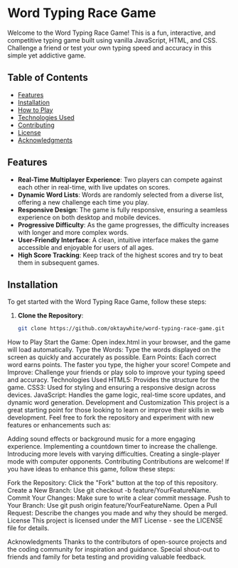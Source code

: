 # Word Typing Race Game

Welcome to the Word Typing Race Game! This is a fun, interactive, and competitive typing game built using vanilla JavaScript, HTML, and CSS. Challenge a friend or test your own typing speed and accuracy in this simple yet addictive game.

## Table of Contents

- [Features](#features)
- [Installation](#installation)
- [How to Play](#how-to-play)
- [Technologies Used](#technologies-used)
- [Contributing](#contributing)
- [License](#license)
- [Acknowledgments](#acknowledgments)

## Features

- **Real-Time Multiplayer Experience**: Two players can compete against each other in real-time, with live updates on scores.
- **Dynamic Word Lists**: Words are randomly selected from a diverse list, offering a new challenge each time you play.
- **Responsive Design**: The game is fully responsive, ensuring a seamless experience on both desktop and mobile devices.
- **Progressive Difficulty**: As the game progresses, the difficulty increases with longer and more complex words.
- **User-Friendly Interface**: A clean, intuitive interface makes the game accessible and enjoyable for users of all ages.
- **High Score Tracking**: Keep track of the highest scores and try to beat them in subsequent games.

## Installation

To get started with the Word Typing Race Game, follow these steps:

1. **Clone the Repository**:
   ```bash
   git clone https://github.com/oktaywhite/word-typing-race-game.git

How to Play
Start the Game: Open index.html in your browser, and the game will load automatically.
Type the Words: Type the words displayed on the screen as quickly and accurately as possible.
Earn Points: Each correct word earns points. The faster you type, the higher your score!
Compete and Improve: Challenge your friends or play solo to improve your typing speed and accuracy.
Technologies Used
HTML5: Provides the structure for the game.
CSS3: Used for styling and ensuring a responsive design across devices.
JavaScript: Handles the game logic, real-time score updates, and dynamic word generation.
Development and Customization
This project is a great starting point for those looking to learn or improve their skills in web development. Feel free to fork the repository and experiment with new features or enhancements such as:

Adding sound effects or background music for a more engaging experience.
Implementing a countdown timer to increase the challenge.
Introducing more levels with varying difficulties.
Creating a single-player mode with computer opponents.
Contributing
Contributions are welcome! If you have ideas to enhance this game, follow these steps:

Fork the Repository: Click the "Fork" button at the top of this repository.
Create a New Branch: Use git checkout -b feature/YourFeatureName.
Commit Your Changes: Make sure to write a clear commit message.
Push to Your Branch: Use git push origin feature/YourFeatureName.
Open a Pull Request: Describe the changes you made and why they should be merged.
License
This project is licensed under the MIT License - see the LICENSE file for details.

Acknowledgments
Thanks to the contributors of open-source projects and the coding community for inspiration and guidance.
Special shout-out to friends and family for beta testing and providing valuable feedback.
